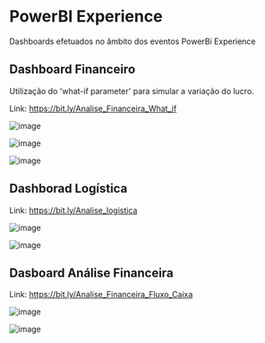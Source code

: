 # PowerBI Experience
 Dashboards efetuados no âmbito dos eventos PowerBi Experience

## Dashboard Financeiro

Utilização do 'what-if parameter' para simular a variação do lucro.


Link: https://bit.ly/Analise_Financeira_What_if

![image](https://user-images.githubusercontent.com/10911021/158082685-d02bb163-7e4d-41d6-9c24-ab44dd7b9007.png)

![image](https://user-images.githubusercontent.com/10911021/158082696-5aa31cb1-a0b1-4bb2-b81e-e2b1bbef451a.png)

![image](https://user-images.githubusercontent.com/10911021/158082727-cf70a9a2-6a34-4b46-a05c-de9629cae986.png)


## Dashborad Logística

Link:  https://bit.ly/Analise_logistica

![image](https://user-images.githubusercontent.com/10911021/158083250-1c2fc25e-8981-4a4c-9930-2dd906a8c3fe.png)

![image](https://user-images.githubusercontent.com/10911021/158083261-9f1629c5-df8f-47e7-ba54-047f3e1ced7f.png)

## Dasboard Análise Financeira

Link: https://bit.ly/Analise_Financeira_Fluxo_Caixa

![image](https://user-images.githubusercontent.com/10911021/158083535-0a99b784-522e-49a3-bbe0-bf2f892c5301.png)

![image](https://user-images.githubusercontent.com/10911021/158083544-69591891-6504-409c-8f2c-f0477ee38a03.png)
